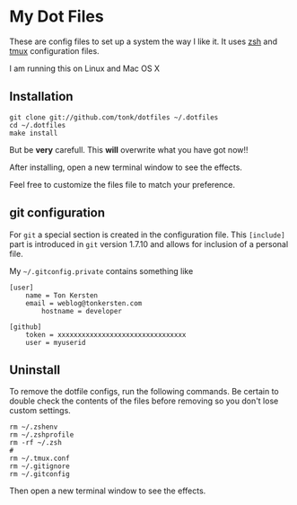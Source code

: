 # My Dot Files

These are config files to set up a system the way I like it. It uses
[zsh](https://github.com/tonk/dotfiles/zsh) and [tmux](https://github.com/tonk/dotfiles/tmux)
configuration files.

I am running this on Linux and Mac OS X

## Installation

~~~~~~~~~~{.terminal}
git clone git://github.com/tonk/dotfiles ~/.dotfiles
cd ~/.dotfiles
make install
~~~~~~~~~~

But be **very** carefull. This **will** overwrite what you have got now!!

After installing, open a new terminal window to see the effects.

Feel free to customize the files file to match your preference.

## git configuration

For `git` a special section is created in the configuration file.
This `[include]` part is introduced in `git` version 1.7.10 and
allows for inclusion of a personal file.

My `~/.gitconfig.private` contains something like

~~~~~~~~~~{.terminal}
[user]
	name = Ton Kersten
	email = weblog@tonkersten.com
        hostname = developer

[github]
	token = xxxxxxxxxxxxxxxxxxxxxxxxxxxxxxxx
	user = myuserid
~~~~~~~~~~

## Uninstall

To remove the dotfile configs, run the following commands. Be certain to double
check the contents of the files before removing so you don't lose custom
settings.

~~~~~~~~~~{.terminal}
rm ~/.zshenv
rm ~/.zshprofile
rm -rf ~/.zsh
#
rm ~/.tmux.conf
rm ~/.gitignore
rm ~/.gitconfig
~~~~~~~~~~

Then open a new terminal window to see the effects.
